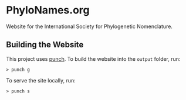 PhyloNames.org
==============

Website for the International Society for Phylogenetic Nomenclature.

Building the Website
--------------------

This project uses [punch](http://laktek.github.io/punch/). To build the website into the `output` folder, run:

```
> punch g
```

To serve the site locally, run:

```
> punch s
```
